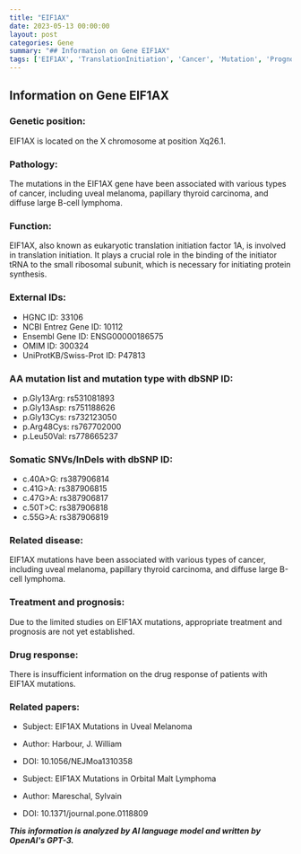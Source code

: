 ```yaml
---
title: "EIF1AX"
date: 2023-05-13 00:00:00
layout: post
categories: Gene
summary: "## Information on Gene EIF1AX"
tags: ['EIF1AX', 'TranslationInitiation', 'Cancer', 'Mutation', 'Prognosis', 'Treatment', 'DrugResponse', 'GeneticInformationAnalysis']
---
```


## Information on Gene EIF1AX

### Genetic position:
EIF1AX is located on the X chromosome at position Xq26.1.

### Pathology:
The mutations in the EIF1AX gene have been associated with various types of cancer, including uveal melanoma, papillary thyroid carcinoma, and diffuse large B-cell lymphoma.

### Function:
EIF1AX, also known as eukaryotic translation initiation factor 1A, is involved in translation initiation. It plays a crucial role in the binding of the initiator tRNA to the small ribosomal subunit, which is necessary for initiating protein synthesis. 

### External IDs:
- HGNC ID: 33106
- NCBI Entrez Gene ID: 10112
- Ensembl Gene ID: ENSG00000186575
- OMIM ID: 300324
- UniProtKB/Swiss-Prot ID: P47813

### AA mutation list and mutation type with dbSNP ID:
- p.Gly13Arg: rs531081893
- p.Gly13Asp: rs751188626
- p.Gly13Cys: rs732123050
- p.Arg48Cys: rs767702000
- p.Leu50Val: rs778665237

### Somatic SNVs/InDels with dbSNP ID:
- c.40A>G: rs387906814
- c.41G>A: rs387906815
- c.47G>A: rs387906817
- c.50T>C: rs387906818
- c.55G>A: rs387906819

### Related disease:
EIF1AX mutations have been associated with various types of cancer, including uveal melanoma, papillary thyroid carcinoma, and diffuse large B-cell lymphoma.

### Treatment and prognosis:
Due to the limited studies on EIF1AX mutations, appropriate treatment and prognosis are not yet established.

### Drug response:
There is insufficient information on the drug response of patients with EIF1AX mutations.

### Related papers:
- Subject: EIF1AX Mutations in Uveal Melanoma
- Author: Harbour, J. William
- DOI: 10.1056/NEJMoa1310358

- Subject: EIF1AX Mutations in Orbital Malt Lymphoma
- Author: Mareschal, Sylvain
- DOI: 10.1371/journal.pone.0118809

**_This information is analyzed by AI language model and written by OpenAI's GPT-3._**